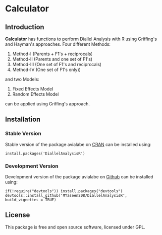 # Calculator
## Introduction

**Calculator** has functions to perform Diallel Analysis with R using Griffing's and Hayman's approaches. Four different Methods:

1. Method-I (Parents + F1's + reciprocals)
2. Method-II (Parents and one set of F1's)
3. Method-III (One set of F1's and reciprocals)
4. Method-IV (One set of F1's only)) 

and two Models:

1. Fixed Effects Model
2. Random Effects Model

can be applied using Griffing's approach.

## Installation

### Stable Version
Stable version of the package avialabe on [CRAN](https://cran.r-project.org/web/packages/DiallelAnalysisR/index.html) can be installed using:

```{r}
install.packages('DiallelAnalysisR')
```

### Development Version

Development version of the package avialabe on [Github](https://github.com/MYaseen208/DiallelAnalysisR) can be installed using:


```{r}
if(!require("devtools")) install.packages("devtools")
devtools::install_github('MYaseen208/DiallelAnalysisR', build_vignettes = TRUE)
```

## License
This package is free and open source software, licensed under GPL.

